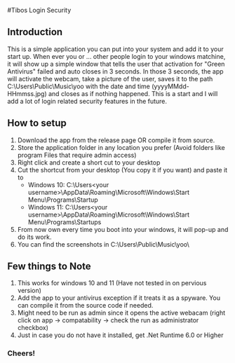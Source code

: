 #Tibos Login Security
## Introduction
This is a simple application you can put into your system and add it to your start up. When ever you or ... other people login to your windows matchine, it will show up a simple window that tells the user that activation for "Green Antivirus" failed and auto closes in 3 seconds.
In those 3 seconds, the app will activate the webcam, take a picture of the user, saves it to the path C:\Users\Public\Music\yoo with the date and time (yyyyMMdd-HHmmss.jpg) and closes as if nothing happened. 
This is a start and I will add a lot of login related security features in the future.

## How to setup
1. Download the app from the release page OR compile it from source.
2. Store the application folder in any location you prefer (Avoid folders like program Files that require admin access)
3. Right click and create a short cut to your desktop
4. Cut the shortcut from your desktop (You copy it if you want) and paste it to
   - Windows 10: C:\Users\<your username>\AppData\Roaming\Microsoft\Windows\Start Menu\Programs\Startup
   - Windows 11: C:\Users\<your username>\AppData\Roaming\Microsoft\Windows\Start Menu\Programs\Startups
5. From now own every time you boot into your windows, it will pop-up and do its work.
6. You can find the screenshots in C:\Users\Public\Music\yoo\

## Few things to Note
1. This works for windows 10 and 11 (Have not tested in on pervious version)
2. Add the app to your antivirus exception if it treats it as a spyware. You can compile it from the source code if needed.
3. Might need to be run as admin since it opens the active webacam (right click on app -> compatability -> check the run as administrator checkbox)
4. Just in case you do not have it installed, get .Net Runtime 6.0 or Higher

### Cheers!
